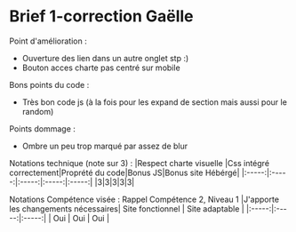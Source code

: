 # Brief 1-correction Gaëlle

Point d'amélioration : 
- Ouverture des lien dans un autre onglet stp :) 
- Bouton acces charte pas centré sur mobile 

Bons points du code : 
- Très bon code js (à la fois pour les expand de section mais aussi pour le random)

Points dommage :
- Ombre un peu trop marqué par assez de blur

Notations technique (note sur 3) : 
|Respect charte visuelle |Css intégré correctement|Proprété du code|Bonus JS|Bonus site Hébérgé|
|:-----:|:-----:|:-----:|:-----:|:-----:|
|3|3|3|3|3|

Notations Compétence visée : Rappel Compétence 2, Niveau 1 
|J'apporte les changements nécessaires| Site fonctionnel | Site adaptable |
|:-----:|:-----:|:-----:|
| Oui | Oui | Oui | 
